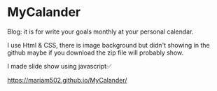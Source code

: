 # MyCalander
Blog: it is for write your goals monthly at your personal calendar.

I use Html & CSS, there is image background but didn't showing in the github maybe if you download the zip file will probably show.

I made slide show using javascript✅

https://mariam502.github.io/MyCalander/
